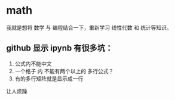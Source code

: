 # math

我就是想将 数学 与 编程结合一下，重新学习 线性代数 和 统计等知识。

## github 显示 ipynb 有很多坑：

1. 公式内不能中文
2. 一个格子 内 不能有两个以上的 多行公式？
3. 有的多行矩阵就是显示成一行

让人烦躁
